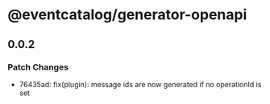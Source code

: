 # @eventcatalog/generator-openapi

## 0.0.2

### Patch Changes

- 76435ad: fix(plugin): message ids are now generated if no operationId is set
